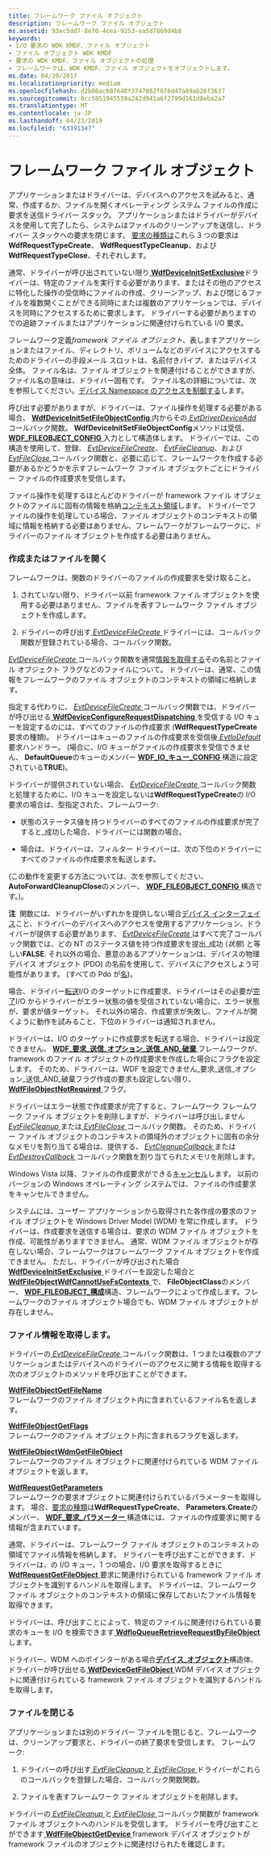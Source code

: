 ```yaml
---
title: フレームワーク ファイル オブジェクト
description: フレームワーク ファイル オブジェクト
ms.assetid: 93ec5dd7-8ef0-4cea-9253-ea5d7869d4b8
keywords:
- I/O 要求の WDK KMDF、ファイル オブジェクト
- ファイル オブジェクト WDK KMDF
- 要求の WDK KMDF、ファイル オブジェクトの処理
- フレームワークは、WDK KMDF、ファイル オブジェクトをオブジェクトします。
ms.date: 04/20/2017
ms.localizationpriority: medium
ms.openlocfilehash: d2b08ac687648f3747082f6f6d47a89ab26f3637
ms.sourcegitcommit: 0cc5051945559a242d941a6f2799d161d8eba2a7
ms.translationtype: MT
ms.contentlocale: ja-JP
ms.lasthandoff: 04/23/2019
ms.locfileid: "63391347"
---
```

# <a name="framework-file-objects"></a>フレームワーク ファイル オブジェクト





アプリケーションまたはドライバーは、デバイスへのアクセスを試みると、通常、作成するか、ファイルを開くオペレーティング システム ファイルの作成に要求を送信ドライバー スタック。 アプリケーションまたはドライバーがデバイスを使用して完了したら、システムはファイルのクリーンアップを送信し、ドライバー スタックへの要求を閉じます。 [要求の種類は](https://msdn.microsoft.com/library/windows/hardware/ff552503)これら 3 つの要求は**WdfRequestTypeCreate**、 **WdfRequestTypeCleanup**、および**WdfRequestTypeClose**、それぞれします。

通常、ドライバーが呼び出されていない限り[ **WdfDeviceInitSetExclusive**](https://msdn.microsoft.com/library/windows/hardware/ff546097)ドライバーは、特定のファイルを実行する必要があります、またはその他のアクセスに特化した操作の受信時にファイルの作成、クリーンアップ、および閉じるファイルを複数開くことができる同時にまたは複数のアプリケーションでは、デバイスを同時にアクセスするために要求します。 ドライバーする必要がありますのでの追跡ファイルまたはアプリケーションに関連付けられている I/O 要求。

フレームワーク定義*framework ファイル オブジェクト*、表しますアプリケーションまたはファイル、ディレクトリ、ボリュームなどのデバイスにアクセスするためのドライバーの手段メール スロットは、名前付きパイプ、またはデバイス全体。 ファイル名は、ファイル オブジェクトを関連付けることができますが、ファイル名の意味は、ドライバー固有です。 ファイル名の詳細については、次を参照してください。[デバイス Namespace のアクセスを制御する](https://msdn.microsoft.com/library/windows/hardware/ff542068)します。

呼び出す必要がありますが、ドライバーは、ファイル操作を処理する必要がある場合、 [ **WdfDeviceInitSetFileObjectConfig** ](https://msdn.microsoft.com/library/windows/hardware/ff546107)内からその[ *EvtDriverDeviceAdd* ](https://msdn.microsoft.com/library/windows/hardware/ff541693)コールバック関数。 **WdfDeviceInitSetFileObjectConfig**メソッドは受信、 [ **WDF\_FILEOBJECT\_CONFIG** ](https://msdn.microsoft.com/library/windows/hardware/ff551319)入力として構造体します。 ドライバーでは、この構造を使用して、登録、 [ *EvtDeviceFileCreate*](https://msdn.microsoft.com/library/windows/hardware/ff540868)、 [ *EvtFileCleanup*](https://msdn.microsoft.com/library/windows/hardware/ff541700)、および[ *EvtFileClose* ](https://msdn.microsoft.com/library/windows/hardware/ff541702)コールバック関数と、必要に応じて、フレームワークを作成する必要があるかどうかを示すフレームワーク ファイル オブジェクトごとにドライバー ファイルの作成要求を受信します。

ファイル操作を処理するほとんどのドライバーが framework ファイル オブジェクトのファイルに固有の情報を格納[コンテキスト領域](framework-object-context-space.md)します。 ドライバーでファイルの操作を処理している場合、ファイル オブジェクトのコンテキストの領域に情報を格納する必要はありません、フレームワークがフレームワークに、ドライバーのファイル オブジェクトを作成する必要はありません。

### <a name="creating-or-opening-a-file"></a>作成またはファイルを開く

フレームワークは、関数のドライバーのファイルの作成要求を受け取ること。

1.  されていない限り、ドライバー以前 framework ファイル オブジェクトを使用する必要はありません、ファイルを表すフレームワーク ファイル オブジェクトを作成します。

2.  ドライバーの呼び出す[ *EvtDeviceFileCreate* ](https://msdn.microsoft.com/library/windows/hardware/ff540868)ドライバーには、コールバック関数が登録されている場合、コールバック関数。

[ *EvtDeviceFileCreate* ](https://msdn.microsoft.com/library/windows/hardware/ff540868)コールバック関数を通常[情報を取得する](#obtaining-file-information)その名前とファイル オブジェクト フラグなどのファイルについて。 ドライバーは、通常、この情報をフレームワークのファイル オブジェクトのコンテキストの領域に格納します。

指定する代わりに、 [ *EvtDeviceFileCreate* ](https://msdn.microsoft.com/library/windows/hardware/ff540868)コールバック関数では、ドライバーが呼び出せる[ **WdfDeviceConfigureRequestDispatching** ](https://msdn.microsoft.com/library/windows/hardware/ff545920)を受信する I/O キューを設定するのには、すべてのファイルの作成要求 (**WdfRequestTypeCreate**要求の種類)。 ドライバーはキューのファイルの作成要求を受信後[ *EvtIoDefault* ](https://msdn.microsoft.com/library/windows/hardware/ff541757)要求ハンドラー。 (場合に、I/O キューがファイルの作成要求を受信できません、 **DefaultQueue**のキューのメンバー [ **WDF\_IO\_キュー\_CONFIG** ](https://msdn.microsoft.com/library/windows/hardware/ff552359)構造に設定されている**TRUE**)。

ドライバーが提供されていない場合、 [ *EvtDeviceFileCreate* ](https://msdn.microsoft.com/library/windows/hardware/ff540868)コールバック関数と処理するために、I/O キューを設定しないは**WdfRequestTypeCreate**の I/O 要求の場合は、型指定された、フレームワーク:

-   状態のステータス値を持つドライバーのすべてのファイルの作成要求が完了すると\_成功した場合、ドライバーには関数の場合。

-   場合は、ドライバーは、フィルター ドライバーは、次の下位のドライバーにすべてのファイルの作成要求を転送します。

(この動作を変更する方法については、次を参照してください、 **AutoForwardCleanupClose**のメンバー、 [ **WDF\_FILEOBJECT\_CONFIG** ](https://msdn.microsoft.com/library/windows/hardware/ff551319)構造です。)。

**注**  関数には、ドライバーがいずれかを提供しない場合[デバイス インターフェイス](using-device-interfaces.md)こと、ドライバーのデバイスへのアクセスを使用するアプリケーション、ドライバーが提供する必要があります、 [ *EvtDeviceFileCreate* ](https://msdn.microsoft.com/library/windows/hardware/ff540868)はすべて完了コールバック関数では、どの NT のステータス値を持つ作成要求を提出\_成功 (*状態*) と等しい**FALSE**. それ以外の場合、悪意のあるアプリケーションは、デバイスの物理デバイス オブジェクト (PDO) の名前を使用して、デバイスにアクセスしよう可能性があります。 (すべての Pdo が[名](controlling-device-access-in-kmdf-drivers.md#naming-device-objects-only-when-necessary))。

 

場合、ドライバー[転送](forwarding-i-o-requests.md)I/O のターゲットに作成要求、ドライバーはその必要が[完了](completing-i-o-requests.md)I/O からドライバーがエラー状態の値を受信されていない場合に、エラー状態が、要求が値ターゲット。 それ以外の場合、作成要求が失敗し、ファイルが開くように動作を試みること、下位のドライバーは通知されません。

ドライバーは、I/O のターゲットに作成要求を転送する場合、ドライバーは設定できません、 [ **WDF\_要求\_送信\_オプション\_送信\_AND\_破棄** ](https://msdn.microsoft.com/library/windows/hardware/ff552493)フレームワークが、framework のファイル オブジェクトの作成要求を作成した場合にフラグを設定します。 そのため、ドライバーは、WDF を設定できません\_要求\_送信\_オプション\_送信\_AND\_破棄フラグ作成の要求も設定しない限り、 [ **WdfFileObjectNotRequired** ](https://msdn.microsoft.com/library/windows/hardware/ff551315)フラグ。

ドライバーはエラー状態で作成要求が完了すると、フレームワーク フレームワーク ファイル オブジェクトを削除しますが、ドライバーは呼び出しません[ *EvtFileCleanup* ](https://msdn.microsoft.com/library/windows/hardware/ff541700)または[ *EvtFileClose* ](https://msdn.microsoft.com/library/windows/hardware/ff541702)コールバック関数。 そのため、ドライバー ファイル オブジェクトのコンテキストの領域外のオブジェクトに固有の余分なメモリを割り当てる場合は、提供する、 [ *EvtCleanupCallback* ](https://msdn.microsoft.com/library/windows/hardware/ff540840)または[ *EvtDestroyCallback* ](https://msdn.microsoft.com/library/windows/hardware/ff540841)コールバック関数を割り当てられたメモリを削除します。

Windows Vista 以降、ファイルの作成要求ができる[キャンセル](canceling-i-o-requests.md)します。 以前のバージョンの Windows オペレーティング システムでは、ファイルの作成要求をキャンセルできません。

システムには、ユーザー アプリケーションから取得された各作成の要求のファイル オブジェクトを Windows Driver Model (WDM) を常に作成します。 ドライバーは、作成要求を送信する場合は、要求の WDM ファイル オブジェクトを作成、可能性がありますできません。 通常、WDM ファイル オブジェクトが存在しない場合、フレームワークはフレームワーク ファイル オブジェクトを作成できません。 ただし、ドライバーが呼び出された場合[ **WdfDeviceInitSetExclusive** ](https://msdn.microsoft.com/library/windows/hardware/ff546097)ドライバーを設定した場合と[ **WdfFileObjectWdfCannotUseFsContexts** ](https://msdn.microsoft.com/library/windows/hardware/ff551315)で、 **FileObjectClass**のメンバー、 [ **WDF\_FILEOBJECT\_構成**](https://msdn.microsoft.com/library/windows/hardware/ff551319)構造、フレームワークによって作成します。フレームワークのファイル オブジェクト場合でも、WDM ファイル オブジェクトが存在しません。

### <a href="" id="obtaining-file-information"></a> ファイル情報を取得します。

ドライバーの[ *EvtDeviceFileCreate* ](https://msdn.microsoft.com/library/windows/hardware/ff540868)コールバック関数は、1 つまたは複数のアプリケーションまたはデバイスへのドライバーのアクセスに関する情報を取得する次のオブジェクトのメソッドを呼び出すことができます。

<a href="" id="---------wdffileobjectgetfilename--------"></a>[**WdfFileObjectGetFileName**](https://msdn.microsoft.com/library/windows/hardware/ff547310)  
フレームワークのファイル オブジェクト内に含まれているファイル名を返します。

<a href="" id="---------wdffileobjectgetflags--------"></a>[**WdfFileObjectGetFlags**](https://msdn.microsoft.com/library/windows/hardware/ff547316)  
フレームワークのファイル オブジェクト内に含まれるフラグを返します。

<a href="" id="---------wdffileobjectwdmgetfileobject--------"></a>[**WdfFileObjectWdmGetFileObject**](https://msdn.microsoft.com/library/windows/hardware/ff547324)  
フレームワークのファイル オブジェクトに関連付けられている WDM ファイル オブジェクトを返します。

<a href="" id="---------wdfrequestgetparameters--------"></a>[**WdfRequestGetParameters**](https://msdn.microsoft.com/library/windows/hardware/ff549969)  
フレームワークの要求オブジェクトに関連付けられているパラメーターを取得します。 場合、[要求の種類](https://msdn.microsoft.com/library/windows/hardware/ff552503)は**WdfRequestTypeCreate**、 **Parameters.Create**のメンバー、 [ **WDF\_要求\_パラメーター** ](https://msdn.microsoft.com/library/windows/hardware/ff552472)構造体には、ファイルの作成要求に関する情報が含まれています。

通常、ドライバーは、フレームワーク ファイル オブジェクトのコンテキストの領域でファイル情報を格納します。 ドライバーを呼び出すことができます、ドライバーは、の I/O キュー、1 つの場合、I/O 要求を取得するときに[ **WdfRequestGetFileObject** ](https://msdn.microsoft.com/library/windows/hardware/ff549963)要求に関連付けられている framework ファイル オブジェクトを識別するハンドルを取得します。 ドライバーは、フレームワーク ファイル オブジェクトのコンテキストの領域に保存しておいたファイル情報を取得できます。

ドライバーは、呼び出すことによって、特定のファイルに関連付けられている要求のキューを I/O を検索できます[ **WdfIoQueueRetrieveRequestByFileObject**](https://msdn.microsoft.com/library/windows/hardware/ff548470)します。

ドライバー、WDM へのポインターがある場合[**デバイス\_オブジェクト**](https://msdn.microsoft.com/library/windows/hardware/ff543147)構造体、ドライバーが呼び出せる[ **WdfDeviceGetFileObject** ](https://msdn.microsoft.com/library/windows/hardware/ff546007)WDM デバイス オブジェクトに関連付けられている framework ファイル オブジェクトを識別するハンドルを取得します。

### <a name="closing-a-file"></a>ファイルを閉じる

アプリケーションまたは別のドライバー ファイルを閉じると、フレームワークは、クリーンアップ要求と、ドライバーの終了要求を受信します。 フレームワーク:

1.  ドライバーの呼び出す[ *EvtFileCleanup* ](https://msdn.microsoft.com/library/windows/hardware/ff541700)と[ *EvtFileClose* ](https://msdn.microsoft.com/library/windows/hardware/ff541702)ドライバーがこれらのコールバックを登録した場合、コールバック関数関数。

2.  ファイルを表すフレームワーク ファイル オブジェクトを削除します。

ドライバーの[ *EvtFileCleanup* ](https://msdn.microsoft.com/library/windows/hardware/ff541700)と[ *EvtFileClose* ](https://msdn.microsoft.com/library/windows/hardware/ff541702)コールバック関数が framework ファイル オブジェクトへのハンドルを受信します。 ドライバーを呼び出すことができます[ **WdfFileObjectGetDevice** ](https://msdn.microsoft.com/library/windows/hardware/ff547302) framework デバイス オブジェクトが framework ファイルのオブジェクトに関連付けられたを確認します。

 

 






